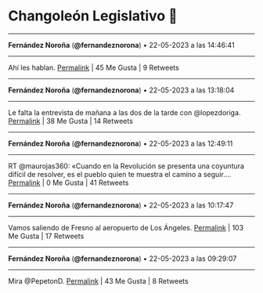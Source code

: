 # Changoleón Legislativo 🙈
*****
**Fernández Noroña** (**@fernandeznorona**) • 22-05-2023 a las 14:46:41
*****
Ahí les hablan.
[Permalink](https://twitter.com/fernandeznorona/status/1660779242429489152) | 45 Me Gusta | 9 Retweets
*****
**Fernández Noroña** (**@fernandeznorona**) • 22-05-2023 a las 13:18:04
*****
Le falta la entrevista de mañana a las dos de la tarde con @lopezdoriga.
[Permalink](https://twitter.com/fernandeznorona/status/1660756939624656897) | 38 Me Gusta | 14 Retweets
*****
**Fernández Noroña** (**@fernandeznorona**) • 22-05-2023 a las 12:49:11
*****
RT @maurojas360: «Cuando en la Revolución se presenta una coyuntura difícil de resolver, es el pueblo quien te muestra el camino a seguir.…
[Permalink](https://twitter.com/fernandeznorona/status/1660749670778388482) | 0 Me Gusta | 41 Retweets
*****
**Fernández Noroña** (**@fernandeznorona**) • 22-05-2023 a las 10:17:47
*****
Vamos saliendo de Fresno al aeropuerto de Los Ángeles.
[Permalink](https://twitter.com/fernandeznorona/status/1660711570211500032) | 103 Me Gusta | 17 Retweets
*****
**Fernández Noroña** (**@fernandeznorona**) • 22-05-2023 a las 09:29:07
*****
Mira @PepetonD.
[Permalink](https://twitter.com/fernandeznorona/status/1660699321015365633) | 43 Me Gusta | 8 Retweets